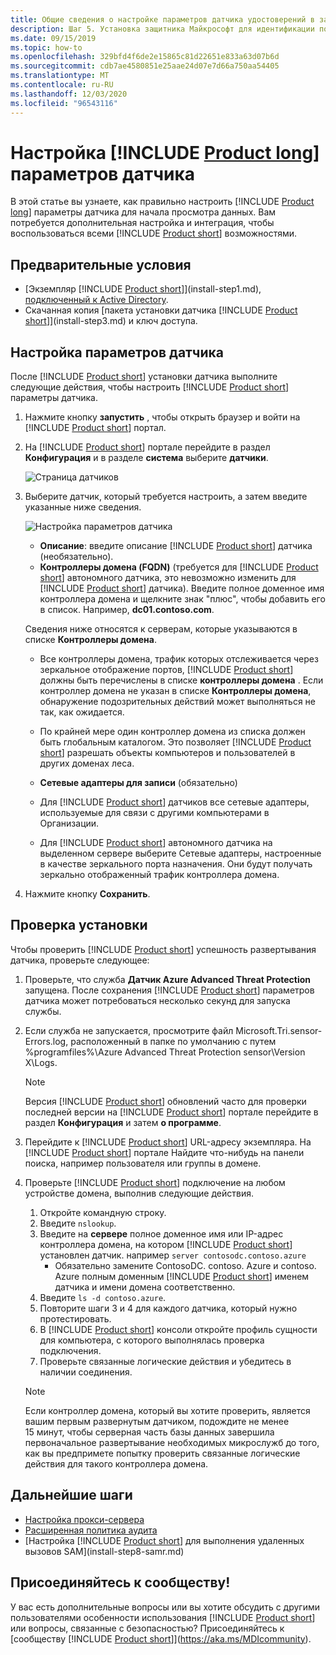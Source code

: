 ```yaml
---
title: Общие сведения о настройке параметров датчика удостоверений в защитнике Майкрософт
description: Шаг 5. Установка защитника Майкрософт для идентификации помогает настроить параметры защитника для автономного датчика удостоверений.
ms.date: 09/15/2019
ms.topic: how-to
ms.openlocfilehash: 329bfd4f6de2e15865c81d22651e833a63d07b6d
ms.sourcegitcommit: cdb7ae4580851e25aae24d07e7d66a750aa54405
ms.translationtype: MT
ms.contentlocale: ru-RU
ms.lasthandoff: 12/03/2020
ms.locfileid: "96543116"
---
```

# <a name="configure-product-long-sensor-settings"></a>Настройка [!INCLUDE [Product long](includes/product-long.md)] параметров датчика

В этой статье вы узнаете, как правильно настроить [!INCLUDE [Product long](includes/product-long.md)] параметры датчика для начала просмотра данных. Вам потребуется дополнительная настройка и интеграция, чтобы воспользоваться всеми [!INCLUDE [Product short](includes/product-short.md)] возможностями.

## <a name="prerequisites"></a>Предварительные условия

- [Экземпляр [!INCLUDE [Product short](includes/product-short.md)]](install-step1.md), [подключенный к Active Directory](install-step2.md).
- Скачанная копия [пакета установки датчика [!INCLUDE [Product short](includes/product-short.md)]](install-step3.md) и ключ доступа.

## <a name="configure-sensor-settings"></a>Настройка параметров датчика

После [!INCLUDE [Product short](includes/product-short.md)] установки датчика выполните следующие действия, чтобы настроить [!INCLUDE [Product short](includes/product-short.md)] параметры датчика.

1. Нажмите кнопку **запустить** , чтобы открыть браузер и войти на [!INCLUDE [Product short](includes/product-short.md)] портал.

1. На [!INCLUDE [Product short](includes/product-short.md)] портале перейдите в раздел **Конфигурация** и в разделе **система** выберите **датчики**.

    ![Страница датчиков](media/sensor-config.png)

1. Выберите датчик, который требуется настроить, а затем введите указанные ниже сведения.

    ![Настройка параметров датчика](media/sensor-config-2.png)

    - **Описание**: введите описание [!INCLUDE [Product short](includes/product-short.md)] датчика (необязательно).
    - **Контроллеры домена (FQDN)** (требуется для [!INCLUDE [Product short](includes/product-short.md)] автономного датчика, это невозможно изменить для [!INCLUDE [Product short](includes/product-short.md)] датчика). Введите полное доменное имя контроллера домена и щелкните знак "плюс", чтобы добавить его в список. Например, **dc01.contoso.com**.

    Сведения ниже относятся к серверам, которые указываются в списке **Контроллеры домена**.
    - Все контроллеры домена, трафик которых отслеживается через зеркальное отображение портов, [!INCLUDE [Product short](includes/product-short.md)] должны быть перечислены в списке **контроллеры домена** . Если контроллер домена не указан в списке **Контроллеры домена**, обнаружение подозрительных действий может выполняться не так, как ожидается.
    - По крайней мере один контроллер домена из списка должен быть глобальным каталогом. Это позволяет [!INCLUDE [Product short](includes/product-short.md)] разрешать объекты компьютеров и пользователей в других доменах леса.

    - **Сетевые адаптеры для записи** (обязательно)

    - Для [!INCLUDE [Product short](includes/product-short.md)] датчиков все сетевые адаптеры, используемые для связи с другими компьютерами в Организации.
    - Для [!INCLUDE [Product short](includes/product-short.md)] автономного датчика на выделенном сервере выберите Сетевые адаптеры, настроенные в качестве зеркального порта назначения. Они будут получать зеркально отображенный трафик контроллера домена.

1. Нажмите кнопку **Сохранить**.

## <a name="validate-installations"></a>Проверка установки

Чтобы проверить [!INCLUDE [Product short](includes/product-short.md)] успешность развертывания датчика, проверьте следующее:

1. Проверьте, что служба **Датчик Azure Advanced Threat Protection** запущена. После сохранения [!INCLUDE [Product short](includes/product-short.md)] параметров датчика может потребоваться несколько секунд для запуска службы.

1. Если служба не запускается, просмотрите файл Microsoft.Tri.sensor-Errors.log, расположенный в папке по умолчанию с путем %programfiles%\Azure Advanced Threat Protection sensor\Version X\Logs.

    >[!NOTE]
    > Версия [!INCLUDE [Product short](includes/product-short.md)] обновлений часто для проверки последней версии на [!INCLUDE [Product short](includes/product-short.md)] портале перейдите в раздел **Конфигурация** и затем **о программе**.

1. Перейдите к [!INCLUDE [Product short](includes/product-short.md)] URL-адресу экземпляра. На [!INCLUDE [Product short](includes/product-short.md)] портале Найдите что-нибудь на панели поиска, например пользователя или группы в домене.

1. Проверьте [!INCLUDE [Product short](includes/product-short.md)] подключение на любом устройстве домена, выполнив следующие действия.
    1. Откройте командную строку.
    1. Введите `nslookup`.
    1. Введите на **сервере** полное доменное имя или IP-адрес контроллера домена, на котором [!INCLUDE [Product short](includes/product-short.md)] установлен датчик. например `server contosodc.contoso.azure`
        - Обязательно замените ContosoDC. contoso. Azure и contoso. Azure полным доменным [!INCLUDE [Product short](includes/product-short.md)] именем датчика и имени домена соответственно.
    1. Введите `ls -d contoso.azure`.
    1. Повторите шаги 3 и 4 для каждого датчика, который нужно протестировать.
    1. В [!INCLUDE [Product short](includes/product-short.md)] консоли откройте профиль сущности для компьютера, с которого выполнялась проверка подключения.
    1. Проверьте связанные логические действия и убедитесь в наличии соединения.

    > [!NOTE]
    >Если контроллер домена, который вы хотите проверить, является вашим первым развернутым датчиком, подождите не менее 15 минут, чтобы серверная часть базы данных завершила первоначальное развертывание необходимых микрослужб до того, как вы предпримете попытку проверить связанные логические действия для такого контроллера домена.

## <a name="next-steps"></a>Дальнейшие шаги

- [Настройка прокси-сервера](configure-proxy.md)
- [Расширенная политика аудита](configure-windows-event-collection.md)
- [Настройка [!INCLUDE [Product short](includes/product-short.md)] для выполнения удаленных вызовов SAM](install-step8-samr.md)

## <a name="join-the-community"></a>Присоединяйтесь к сообществу!

У вас есть дополнительные вопросы или вы хотите обсудить с другими пользователями особенности использования [!INCLUDE [Product short](includes/product-short.md)] или вопросы, связанные с безопасностью? Присоединяйтесь к [сообществу [!INCLUDE [Product short](includes/product-short.md)]](https://aka.ms/MDIcommunity).
